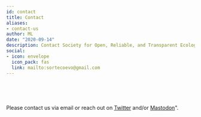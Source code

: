 ```yaml
---
id: contact
title: Contact
aliases:
- contact-us
author: ML
date: "2020-09-14"
description: Contact Society for Open, Reliable, and Transparent Ecology and Evolutionary biology (SORTEE)
social:
- icon: envelope
  icon_pack: fas
  link: mailto:sortecoevo@gmail.com 
---
```



&nbsp;

&nbsp;

Please contact us via email or reach out on [Twitter](https://twitter.com/sortecoevo) and/or [Mastodon](https://ecoevo.social/@sortee)".   

&nbsp;

&nbsp;